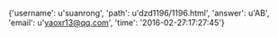 {'username': u'suanrong', 'path': u'dzd1196/1196.html', 'answer': u'AB', 'email': u'yaoxr13@qq.com', 'time': '2016-02-27:17:27:45'}